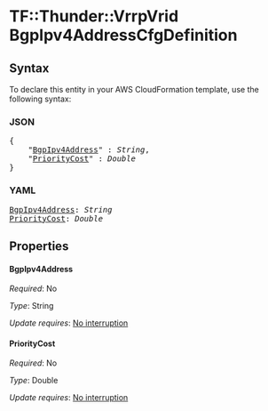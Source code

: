 # TF::Thunder::VrrpVrid BgpIpv4AddressCfgDefinition

## Syntax

To declare this entity in your AWS CloudFormation template, use the following syntax:

### JSON

<pre>
{
    "<a href="#bgpipv4address" title="BgpIpv4Address">BgpIpv4Address</a>" : <i>String</i>,
    "<a href="#prioritycost" title="PriorityCost">PriorityCost</a>" : <i>Double</i>
}
</pre>

### YAML

<pre>
<a href="#bgpipv4address" title="BgpIpv4Address">BgpIpv4Address</a>: <i>String</i>
<a href="#prioritycost" title="PriorityCost">PriorityCost</a>: <i>Double</i>
</pre>

## Properties

#### BgpIpv4Address

_Required_: No

_Type_: String

_Update requires_: [No interruption](https://docs.aws.amazon.com/AWSCloudFormation/latest/UserGuide/using-cfn-updating-stacks-update-behaviors.html#update-no-interrupt)

#### PriorityCost

_Required_: No

_Type_: Double

_Update requires_: [No interruption](https://docs.aws.amazon.com/AWSCloudFormation/latest/UserGuide/using-cfn-updating-stacks-update-behaviors.html#update-no-interrupt)

